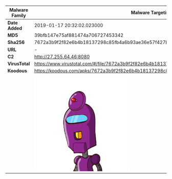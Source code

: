 | Malware Family | Malware Targeting South Koreans                              |
| -------------- | ------------------------------------------------------------ |
| **Date Added** | 2019-01-17 20:32:02.023000                                                   |
| **MD5**        | 39bfb147e75af881474a706727453342                             |
| **Sha256**     | 7672a3b9f2f82e6b4b18137298c85fb4a6b93ae36e57f427bcf49b4bc1e712b3 |
| **URL**        | -                                                            |
| **C2**         | http://27.255.64.46:8080 |
| **VirusTotal** | https://www.virustotal.com/#/file/7672a3b9f2f82e6b4b18137298c85fb4a6b93ae36e57f427bcf49b4bc1e712b3/detection |
| **Koodous**    | https://koodous.com/apks/7672a3b9f2f82e6b4b18137298c85fb4a6b93ae36e57f427bcf49b4bc1e712b3 |
|                | ![](../assets/7672a3b9f2f82e6b4b18137298c85fb4a6b93ae36e57f427bcf49b4bc1e712b3.png) |